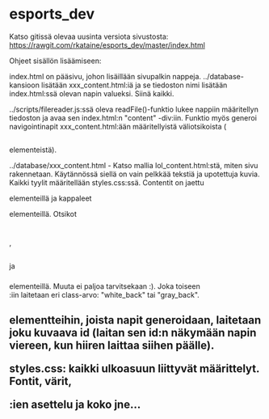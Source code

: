# esports_dev

Katso gitissä olevaa uusinta versiota sivustosta:
https://rawgit.com/rkataine/esports_dev/master/index.html

Ohjeet sisällön lisäämiseen:

index.html on pääsivu, johon lisäillään sivupalkin nappeja. 
  ../database-kansioon lisätään xxx_content.html:iä ja se tiedoston nimi lisätään index.html:ssä olevan napin valueksi. Siinä kaikki.
  
  ../scripts/filereader.js:ssä oleva readFile()-funktio lukee nappiin määritellyn tiedoston ja avaa sen index.html:n "content" -div:iin. Funktio myös generoi navigointinapit xxx_content.html:ään määritellyistä väliotsikoista (<h2></h2> elementeistä). 
  
  ../database/xxx_content.html - Katso mallia lol_content.html:stä, miten sivu rakennetaan. Käytännössä siellä on vain pelkkää tekstiä ja upotettuja kuvia. Kaikki tyylit määritellään styles.css:ssä. Contentit on jaettu <div></div> elementeillä ja kappaleet <p> elementeillä. Otsikot <h1></h1>, <h2></h2> ja <h3></h3> elementeillä. Muuta ei paljoa tarvitsekaan :). Joka toiseen <div> :iin laitetaan eri class-arvo: "white_back" tai "gray_back". <h2> elementteihin, joista napit generoidaan, laitetaan joku kuvaava id (laitan sen id:n näkymään napin viereen, kun hiiren laittaa siihen päälle).

styles.css: kaikki ulkoasuun liittyvät määrittelyt. Fontit, värit, <div></div>:ien asettelu ja koko jne...



